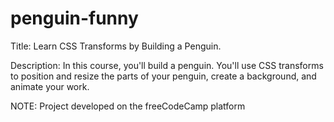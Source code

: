 # penguin-funny

Title: Learn CSS Transforms by Building a Penguin.

Description: In this course, you'll build a penguin. You'll use CSS transforms to position and resize the parts of your penguin, create a background, and animate your work.

NOTE: Project developed on the freeCodeCamp platform




